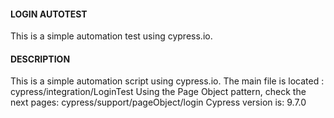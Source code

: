 #### LOGIN AUTOTEST ####
This is a simple automation test using cypress.io.
#### DESCRIPTION ####
This is a simple automation script using cypress.io.
The main file is located : cypress/integration/LoginTest
Using the Page Object pattern, check the next pages: cypress/support/pageObject/login
Cypress version is: 9.7.0
